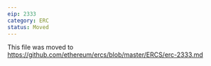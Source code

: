 ```yaml
---
eip: 2333
category: ERC
status: Moved
---
```


This file was moved to https://github.com/ethereum/ercs/blob/master/ERCS/erc-2333.md
